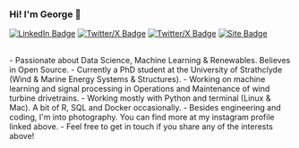 ### Hi! I'm George :wave:

[![LinkedIn Badge](https://img.shields.io/badge/-George%20Kampolis-blue?style=flat-square&logo=Linkedin&logoColor=white&link=https://www.linkedin.com/in/gkampolis/)](https://www.linkedin.com/in/gkampolis)
[![Twitter/X Badge](https://img.shields.io/badge/-@gkampolis-000000?style=flat-square&labelColor=000000&logo=X&logoColor=white&link=https://twitter.com/gkampolis)](https://twitter.com/gkampolis)
[![Twitter/X Badge](https://img.shields.io/badge/-gkampolis-E4405F?style=flat-square&labelColor=E4405F&logo=Instagram&logoColor=white&link=https://www.instagram.com/gkampolis)](https://www.instagram.com/gkampolis)
[![Site Badge](https://img.shields.io/badge/-gkampolis.com-grey?style=flat-square&link=https://www.gkampolis.com/)](https://www.gkampolis.com)

<br />
<!--
<img align="right" alt="GIF" src="https://media.giphy.com/media/13HgwGsXF0aiGY/giphy.gif" />
-->
- Passionate about Data Science, Machine Learning & Renewables. Believes in Open Source.
- Currently a PhD student at the University of Strathclyde (Wind & Marine Energy Systems & Structures).
- Working on machine learning and signal processing in Operations and Maintenance of wind turbine drivetrains.
- Working mostly with Python and terminal (Linux & Mac). A bit of R, SQL and Docker occasionally. 
- Besides engineering and coding, I'm into photography. You can find more at my instagram profile linked above.
- Feel free to get in touch if you share any of the interests above!
